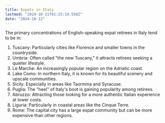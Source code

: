 ```yaml
---
title: Expats in Italy
lastmod: "2024-10-21T01:25:19.558Z"
date: "2024-10-12"
---
```


The primary concentrations of English-speaking expat retirees in Italy tend to be in:

1. Tuscany: Particularly cities like Florence and smaller towns in the countryside.
2. Umbria: Often called "the new Tuscany," it attracts retirees seeking a quieter lifestyle.
3. Le Marche: An increasingly popular region on the Adriatic coast.
4. Lake Como: In northern Italy, it is known for its beautiful scenery and upscale communities.
5. Sicily: Especially in areas like Taormina and Syracuse.
6. Puglia: The "heel" of Italy's boot is gaining popularity among retirees.
7. Abruzzo: Attracting those looking for a more authentic Italian experience at lower costs.
8. Liguria: Particularly in coastal areas like the Cinque Terre.
9. Rome: The capital city has a large expat community but can be more expensive than other regions.
